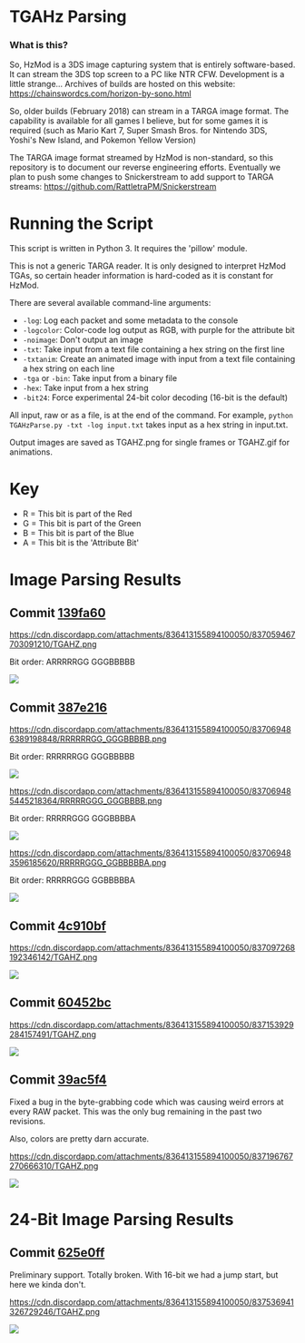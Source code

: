 # TGAHz Parsing

### What is this?

So, HzMod is a 3DS image capturing system that is entirely software-based. It can stream the 3DS top screen to a PC like NTR CFW. Development is a little strange... Archives of builds are hosted on this website: https://chainswordcs.com/horizon-by-sono.html

So, older builds (February 2018) can stream in a TARGA image format. The capability is available for all games I believe, but for some games it is required (such as Mario Kart 7, Super Smash Bros. for Nintendo 3DS, Yoshi's New Island, and Pokemon Yellow Version)

The TARGA image format streamed by HzMod is non-standard, so this repository is to document our reverse engineering efforts. Eventually we plan to push some changes to Snickerstream to add support to TARGA streams: https://github.com/RattletraPM/Snickerstream

# Running the Script

This script is written in Python 3. It requires the 'pillow' module.

This is not a generic TARGA reader. It is only designed to interpret HzMod TGAs, so certain header information is hard-coded as it is constant for HzMod.

There are several available command-line arguments:

* `-log`: Log each packet and some metadata to the console
* `-logcolor`: Color-code log output as RGB, with purple for the attribute bit
* `-noimage`: Don't output an image
* `-txt`: Take input from a text file containing a hex string on the first line
* `-txtanim`: Create an animated image with input from a text file containing a hex string on each line
* `-tga` or `-bin`: Take input from a binary file
* `-hex`: Take input from a hex string
* `-bit24`: Force experimental 24-bit color decoding (16-bit is the default)

All input, raw or as a file, is at the end of the command. For example, `python TGAHzParse.py -txt -log input.txt` takes input as a hex string in input.txt.

Output images are saved as TGAHZ.png for single frames or TGAHZ.gif for animations.

# Key

* R = This bit is part of the Red
* G = This bit is part of the Green
* B = This bit is part of the Blue
* A = This bit is the 'Attribute Bit'

# Image Parsing Results

## Commit [139fa60](https://github.com/Eiim/TGAHz-Parsing/commit/139fa601fc96389fba8d3332ca6f058a16d84994)

https://cdn.discordapp.com/attachments/836413155894100050/837059467703091210/TGAHZ.png

Bit order: ARRRRRGG GGGBBBBB

![](https://cdn.discordapp.com/attachments/836413155894100050/837059467703091210/TGAHZ.png)

## Commit [387e216](https://github.com/Eiim/TGAHz-Parsing/commit/387e2164f31f00570f211fb9b1e1fff9c635d218)

https://cdn.discordapp.com/attachments/836413155894100050/837069486389198848/RRRRRRGG_GGGBBBBB.png

Bit order: RRRRRRGG GGGBBBBB

![](https://cdn.discordapp.com/attachments/836413155894100050/837069486389198848/RRRRRRGG_GGGBBBBB.png)

https://cdn.discordapp.com/attachments/836413155894100050/837069485445218364/RRRRRGGG_GGGBBBB.png

Bit order: RRRRRGGG GGGBBBBA

![](https://cdn.discordapp.com/attachments/836413155894100050/837069485445218364/RRRRRGGG_GGGBBBB.png)

https://cdn.discordapp.com/attachments/836413155894100050/837069483596185620/RRRRRGGG_GGBBBBBA.png

Bit order: RRRRRGGG GGBBBBBA

![](https://cdn.discordapp.com/attachments/836413155894100050/837069483596185620/RRRRRGGG_GGBBBBBA.png)

## Commit [4c910bf](https://github.com/Eiim/TGAHz-Parsing/commit/4c910bf2f3f5fc08fdeacda75d5cde884d9f5a98)

https://cdn.discordapp.com/attachments/836413155894100050/837097268192346142/TGAHZ.png

![](https://cdn.discordapp.com/attachments/836413155894100050/837097268192346142/TGAHZ.png)

## Commit [60452bc](https://github.com/Eiim/TGAHz-Parsing/commit/60452bcff908b58125ce49026add7b1556cd39ae)

https://cdn.discordapp.com/attachments/836413155894100050/837153929284157491/TGAHZ.png

![](https://cdn.discordapp.com/attachments/836413155894100050/837153929284157491/TGAHZ.png)

## Commit [39ac5f4](https://github.com/Eiim/TGAHz-Parsing/commit/39ac5f437bed6ea7bf5bab137a8edd4fc5924a01)

Fixed a bug in the byte-grabbing code which was causing weird errors at every RAW packet. This was the only bug remaining in the past two revisions.

Also, colors are pretty darn accurate.

https://cdn.discordapp.com/attachments/836413155894100050/837196767270666310/TGAHZ.png

![](https://cdn.discordapp.com/attachments/836413155894100050/837196767270666310/TGAHZ.png)

# 24-Bit Image Parsing Results

## Commit [625e0ff](https://github.com/ChainSwordCS/TGAHz-Parsing/commit/625e0fff53aff33e961fd9c828136614449d4522)

Preliminary support. Totally broken. With 16-bit we had a jump start, but here we kinda don't.

https://cdn.discordapp.com/attachments/836413155894100050/837536941326729246/TGAHZ.png

![](https://cdn.discordapp.com/attachments/836413155894100050/837536941326729246/TGAHZ.png)
